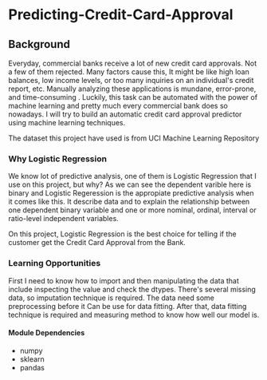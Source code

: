 # Predicting-Credit-Card-Approval

## Background
Everyday, commercial banks receive a lot of new credit card approvals. Not a few of them rejected. Many factors cause this, It might be like high loan balances, low income levels, or too many inquiries on an individual's credit report, etc. Manually analyzing these applications is mundane, error-prone, and time-consuming . Luckily, this task can be automated with the power of machine learning and pretty much every commercial bank does so nowadays. I will try to build an automatic credit card approval predictor using machine learning techniques.


The dataset this project have used is from UCI Machine Learning Repository

### Why Logistic Regression
We know lot of predictive analysis, one of them is Logistic Regression that I use on this project, but why?
As we can see the dependent varible here is binary and Logistic Regeression is the appropiate predictive analysis when it comes like this. It describe data and to explain the relationship between one dependent binary variable and one or more nominal, ordinal, interval or ratio-level independent variables.

On this project, Logistic Regression is the best choice for telling if the customer get the Credit Card Approval from the Bank.

### Learning Opportunities
First I need to know how to import and then manipulating the data that include inspecting the value and check the dtypes. There's several missing data, so imputation technique is required. The data need some preprocessing before it Can be use for data fitting. After that, data fitting technique is required and measuring method to know how well our model is.

#### Module Dependencies
- numpy
- sklearn
- pandas
